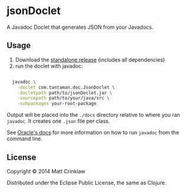 # jsonDoclet

A Javadoc Doclet that generates JSON from your Javadocs.

## Usage

1. Download the [standalone release](https://github.com/tantaman/jsonDoclet/blob/release/jsonDoclet-0.1.0-SNAPSHOT-standalone.jar) (includes all dependencies)
2. run the doclet with javadoc:
  ```bash

    javadoc \
      -doclet com.tantaman.doc.JsonDoclet \
      -docletpath path/to/jsonDoclet.jar \
      -sourcepath path/to/your/java/src \
      -subpackages your-root-package
  ```


Output will be placed into the `./docs` directory relative to where you ran `javadoc`.  It creates one `.json` file per class.

See [Oracle's docs](http://docs.oracle.com/javase/7/docs/technotes/tools/windows/javadoc.html#runningjavadoc) for more information on how to run `javadoc` from the command line.

## License

Copyright © 2014 Matt Crinklaw

Distributed under the Eclipse Public License, the same as Clojure.
